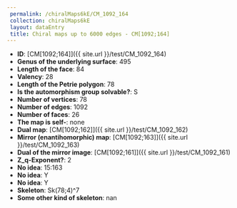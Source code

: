 ```yaml
--- 
 permalink: /chiralMaps6kE/CM_1092_164 
 collection: chiralMaps6kE
 layout: dataEntry
 title: Chiral maps up to 6000 edges - CM[1092;164]
---
```


- **ID**: [CM[1092;164]]({{ site.url }}/test/CM_1092_164)
- **Genus of the underlying surface**: 495
- **Length of the face**: 84
- **Valency**: 28
- **Length of the Petrie polygon**: 78
- **Is the automorphism group solvable?**: S
- **Number of vertices**: 78
- **Number of edges**: 1092
- **Number of faces**: 26
- **The map is self-**: none
- **Dual map**: [CM[1092;162]]({{ site.url }}/test/CM_1092_162)
- **Mirror (enantihomorphic) map**: [CM[1092;163]]({{ site.url }}/test/CM_1092_163)
- **Dual of the mirror image**: [CM[1092;161]]({{ site.url }}/test/CM_1092_161)
- **Z_q-Exponent?**: 2
- **No idea**:  15:163
- **No idea**: Y
- **No idea**: Y
- **Skeleton**: Sk(78;4)^7
- **Some other kind of skeleton**: nan

